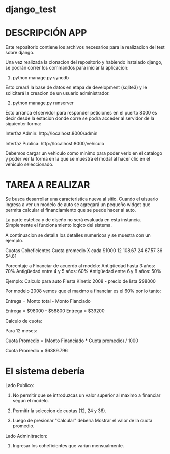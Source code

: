 django_test
===========

DESCRIPCIÓN APP
===========


Este repositorio contiene los archivos necesarios para la realizacion del test sobre django.

Una vez realizada la clonacion del repositorio y habiendo instalado django, se podrán correr los commandos para iniciar la aplicacion:

1. python manage.py syncdb

Esto creará la base de datos en etapa de development (sqlite3) y le solicitará la creacion de un usuario administrador.

2. python manage.py runserver

Esto arranca el servidor para responder peticiones en el puerto 8000 es decir desde la estacion donde corre se podra acceder al servidor de la siguienter forma:

Interfaz Admin:
http://localhost:8000/admin

Interfaz Publica:
http://localhost:8000/vehiculo

Debemos cargar un vehiculo como minimo para poder verlo en el catalogo y poder ver la forma en la que se muestra el modal al hacer clic en el vehiculo seleccionado.

TAREA A REALIZAR
===========

Se busca desarrollar una caracteristica nueva al sitio. Cuando el uisuario ingresa a ver un modelo de auto se agregará un pequeño widget que permita calcular el financiamiento que se puede hacer al auto.

La parte estetica y de diseño no será evaluada en esta instancia. Simplemente el funcionamiento logico del sistema.

A continuacion se detalla los detalles numericos y se muestra con un ejemplo.

Cuotas		Coheficientes Cuota promedio X cada $1000
12			  108.67
24			  67.57
36		  	54.81

Porcentaje a Financiar de acuerdo al modelo:
Antigüedad hasta 3 años: 70% 
Antigüedad entre 4 y 5 años: 60% 
Antigüedad entre 6 y 8 años: 50%

Ejemplo:
Calculo para auto Fiesta Kinetic 2008 - precio de lista $98000

Por modelo 2008 vemos que el maximo a financiar es el 60% por lo tanto:

Entrega = Monto total - Monto Fianciado

Entrega = $98000 - $58800
Entrega = $39200

Calculo de cuota:

Para 12 meses:

Cuota Promedio = (Monto Financiado * Cuota promedio) / 1000

Cuota Promedio = $6389.796


El sistema debería
===========
Lado Publico:

1. No permitir que se introduzcas un valor superior al maximo a financiar segun el modelo.

2. Permitir la seleccion de cuotas (12, 24 y 36).

3. Luego de presionar "Calcular" debería Mostrar el valor de la cuota promedio.

Lado Adminitracion:

1. Ingresar los coheficientes que varian mensualmente.


